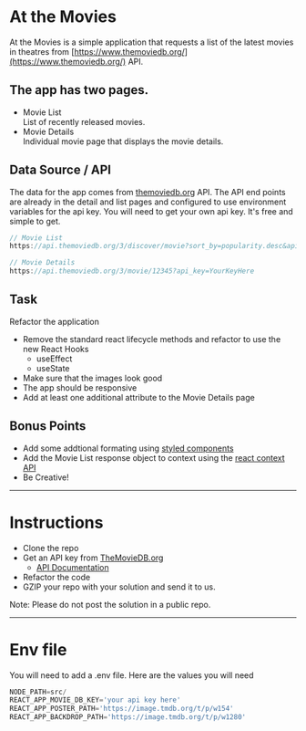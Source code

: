 # At the Movies

At the Movies is a simple application that requests a list of the latest movies in theatres from [https://www.themoviedb.org/](https://www.themoviedb.org/) API.


## The app has two pages.

- Movie List  
List of recently released movies.
- Movie Details  
Individual movie page that displays the movie details.

## Data Source / API
The data for the app comes from [themoviedb.org](https://www.themoviedb.org/) API. The API end points are already in the detail and list pages and configured to use environment variables for the api key. You will need to get your own api key. It's free and simple to get.

```javascript
// Movie List
https://api.themoviedb.org/3/discover/movie?sort_by=popularity.desc&api_key=yourKeyHere

// Movie Details
https://api.themoviedb.org/3/movie/12345?api_key=YourKeyHere
```

## Task

Refactor the application

- Remove the standard react lifecycle methods and refactor to use the new React Hooks
  - useEffect
  - useState
- Make sure that the images look good
- The app should be responsive
- Add at least one additional attribute to the Movie Details page

## Bonus Points

- Add some addtional formating using [styled components](https://www.styled-components.com/)
- Add the Movie List response object to context using the [react context API](https://reactjs.org/docs/context.html)
- Be Creative!

---

# Instructions

- Clone the repo
- Get an API key from [TheMovieDB.org](https://www.themoviedb.org/)
  - [API Documentation](https://developers.themoviedb.org/3/getting-started/introduction)
- Refactor the code
- GZIP your repo with your solution and send it to us.

Note: Please do not post the solution in a public repo.

--- 

# Env file

You will need to add a .env file. Here are the values you will need

```javascript
NODE_PATH=src/
REACT_APP_MOVIE_DB_KEY='your api key here'
REACT_APP_POSTER_PATH='https://image.tmdb.org/t/p/w154'
REACT_APP_BACKDROP_PATH='https://image.tmdb.org/t/p/w1280'
```
